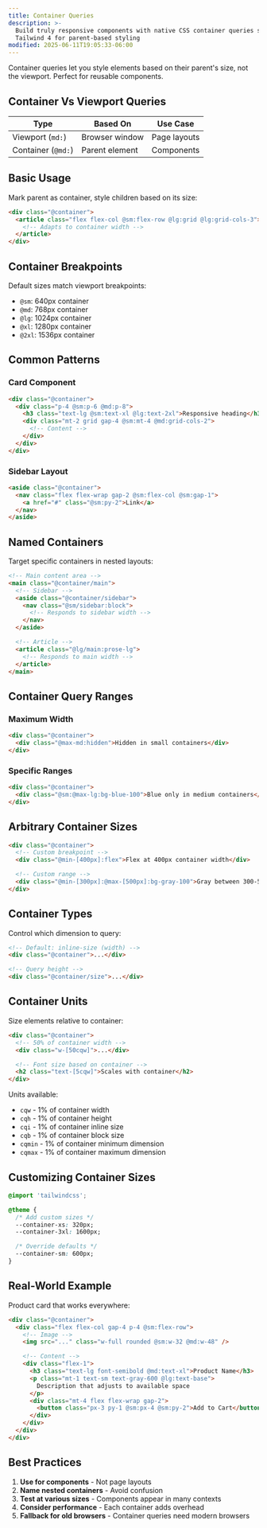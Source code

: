 ```yaml
---
title: Container Queries
description: >-
  Build truly responsive components with native CSS container queries support in
  Tailwind 4 for parent-based styling
modified: 2025-06-11T19:05:33-06:00
---
```


Container queries let you style elements based on their parent's size, not the viewport. Perfect for reusable components.

## Container Vs Viewport Queries

| Type               | Based On       | Use Case     |
| ------------------ | -------------- | ------------ |
| Viewport (`md:`)   | Browser window | Page layouts |
| Container (`@md:`) | Parent element | Components   |

## Basic Usage

Mark parent as container, style children based on its size:

```html tailwind
<div class="@container">
  <article class="flex flex-col @sm:flex-row @lg:grid @lg:grid-cols-3">
    <!-- Adapts to container width -->
  </article>
</div>
```

## Container Breakpoints

Default sizes match viewport breakpoints:

- `@sm`: 640px container
- `@md`: 768px container
- `@lg`: 1024px container
- `@xl`: 1280px container
- `@2xl`: 1536px container

## Common Patterns

### Card Component

```html tailwind
<div class="@container">
  <div class="p-4 @sm:p-6 @md:p-8">
    <h3 class="text-lg @sm:text-xl @lg:text-2xl">Responsive heading</h3>
    <div class="mt-2 grid gap-4 @sm:mt-4 @md:grid-cols-2">
      <!-- Content -->
    </div>
  </div>
</div>
```

### Sidebar Layout

```html tailwind
<aside class="@container">
  <nav class="flex flex-wrap gap-2 @sm:flex-col @sm:gap-1">
    <a href="#" class="@sm:py-2">Link</a>
  </nav>
</aside>
```

## Named Containers

Target specific containers in nested layouts:

```html tailwind
<!-- Main content area -->
<main class="@container/main">
  <!-- Sidebar -->
  <aside class="@container/sidebar">
    <nav class="@sm/sidebar:block">
      <!-- Responds to sidebar width -->
    </nav>
  </aside>

  <!-- Article -->
  <article class="@lg/main:prose-lg">
    <!-- Responds to main width -->
  </article>
</main>
```

## Container Query Ranges

### Maximum Width

```html tailwind
<div class="@container">
  <div class="@max-md:hidden">Hidden in small containers</div>
</div>
```

### Specific Ranges

```html tailwind
<div class="@container">
  <div class="@sm:@max-lg:bg-blue-100">Blue only in medium containers</div>
</div>
```

## Arbitrary Container Sizes

```html tailwind
<div class="@container">
  <!-- Custom breakpoint -->
  <div class="@min-[400px]:flex">Flex at 400px container width</div>

  <!-- Custom range -->
  <div class="@min-[300px]:@max-[500px]:bg-gray-100">Gray between 300-500px</div>
</div>
```

## Container Types

Control which dimension to query:

```html tailwind
<!-- Default: inline-size (width) -->
<div class="@container">...</div>

<!-- Query height -->
<div class="@container/size">...</div>
```

## Container Units

Size elements relative to container:

```html tailwind
<div class="@container">
  <!-- 50% of container width -->
  <div class="w-[50cqw]">...</div>

  <!-- Font size based on container -->
  <h2 class="text-[5cqw]">Scales with container</h2>
</div>
```

Units available:

- `cqw` - 1% of container width
- `cqh` - 1% of container height
- `cqi` - 1% of container inline size
- `cqb` - 1% of container block size
- `cqmin` - 1% of container minimum dimension
- `cqmax` - 1% of container maximum dimension

## Customizing Container Sizes

```css
@import 'tailwindcss';

@theme {
  /* Add custom sizes */
  --container-xs: 320px;
  --container-3xl: 1600px;

  /* Override defaults */
  --container-sm: 600px;
}
```

## Real-World Example

Product card that works everywhere:

```html tailwind
<div class="@container">
  <div class="flex flex-col gap-4 p-4 @sm:flex-row">
    <!-- Image -->
    <img src="..." class="w-full rounded @sm:w-32 @md:w-48" />

    <!-- Content -->
    <div class="flex-1">
      <h3 class="text-lg font-semibold @md:text-xl">Product Name</h3>
      <p class="mt-1 text-sm text-gray-600 @lg:text-base">
        Description that adjusts to available space
      </p>
      <div class="mt-4 flex flex-wrap gap-2">
        <button class="px-3 py-1 @sm:px-4 @sm:py-2">Add to Cart</button>
      </div>
    </div>
  </div>
</div>
```

## Best Practices

1. **Use for components** - Not page layouts
2. **Name nested containers** - Avoid confusion
3. **Test at various sizes** - Components appear in many contexts
4. **Consider performance** - Each container adds overhead
5. **Fallback for old browsers** - Container queries need modern browsers
